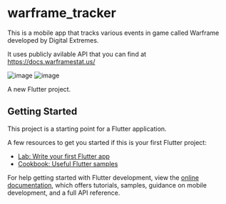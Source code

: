 # warframe_tracker


This is a mobile app that tracks various events in game called Warframe developed by Digital Extremes.

It uses publicly avilable API that you can find at https://docs.warframestat.us/


![image](https://user-images.githubusercontent.com/23361087/230788677-b85f9265-a74a-49a5-b958-e956dfbbf277.png)
![image](https://user-images.githubusercontent.com/23361087/230788682-855be861-ad93-4bd4-a718-2df39d3eb0bd.png)


A new Flutter project.

## Getting Started

This project is a starting point for a Flutter application.

A few resources to get you started if this is your first Flutter project:

- [Lab: Write your first Flutter app](https://docs.flutter.dev/get-started/codelab)
- [Cookbook: Useful Flutter samples](https://docs.flutter.dev/cookbook)

For help getting started with Flutter development, view the
[online documentation](https://docs.flutter.dev/), which offers tutorials,
samples, guidance on mobile development, and a full API reference.
